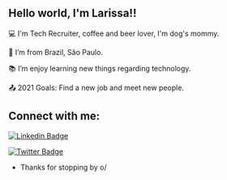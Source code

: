## Hello world, I'm Larissa!! 

:computer: I'm Tech Recruiter, coffee and beer lover, I'm dog's mommy.

:house_with_garden: I’m from Brazil, São Paulo.

:books: I’m enjoy learning new things regarding technology.

:outbox_tray: 2021 Goals: Find a new job and meet new people.

## Connect with me:
[![Linkedin Badge](https://img.shields.io/badge/-LinkedIn-blue?style=flat-square&logo=Linkedin&logoColor=white&link=LINK_LINKEDIN)](https://www.linkedin.com/in/larissarrsouza/)

[![Twitter Badge](https://img.shields.io/badge/Twitter-1DA1F2?style=for-the-badge&logo=twitter&logoColor=white&link=LINK_TWITTER)](https://twitter.com/larirrsouza/)

- Thanks for stopping by o/

<!---
larirrsouza/larirrsouza is a ✨ special ✨ repository because its `README.md` (this file) appears on your GitHub profile.
You can click the Preview link to take a look at your changes.
--->
